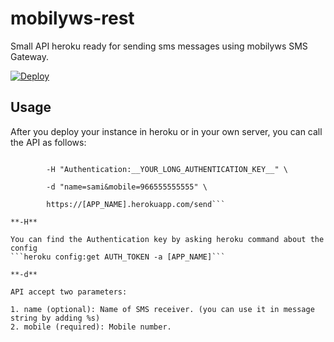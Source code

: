# mobilyws-rest
Small API heroku ready for sending sms messages using mobilyws SMS Gateway.

[![Deploy](https://www.herokucdn.com/deploy/button.png)](https://heroku.com/deploy)

## Usage

After you deploy your instance in heroku or in your own server, you can call the API as follows:

```curl -i -X POST \ 

        -H "Authentication:__YOUR_LONG_AUTHENTICATION_KEY__" \

        -d "name=sami&mobile=966555555555" \

        https://[APP_NAME].herokuapp.com/send```

**-H**

You can find the Authentication key by asking heroku command about the config
```heroku config:get AUTH_TOKEN -a [APP_NAME]```

**-d**

API accept two parameters:

1. name (optional): Name of SMS receiver. (you can use it in message string by adding %s)
2. mobile (required): Mobile number. 
